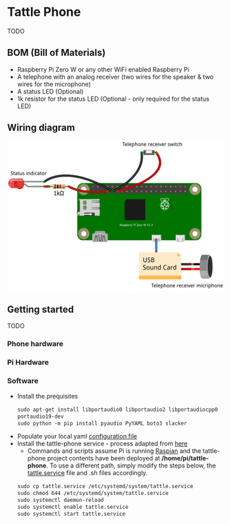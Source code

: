 # Tattle Phone
TODO

## BOM (Bill of Materials)
- Raspberry Pi Zero W or any other WiFi enabled Raspberry Pi
- A telephone with an analog receiver (two wires for the speaker & two wires for the microphone)
- A status LED (Optional)
- 1k resistor for the status LED (Optional - only required for the status LED)

## Wiring diagram
![Wiring diagram](/assets/Tattle_Phone_Circuit.png?raw=true)

## Getting started
TODO
### Phone hardware

### Pi Hardware

### Software
- Install the prequisites
  ```
  sudo apt-get install libportaudio0 libportaudio2 libportaudiocpp0 portaudio19-dev
  sudo python -m pip install pyaudio PyYAML boto3 slacker
  ```
- Populate your local yaml [configuration file](config.yaml)
- Install the tattle-phone service - process adapted from [here](https://www.raspberrypi.org/forums/viewtopic.php?t=197513#p1247341)
  - Commands and scripts assume Pi is running [Raspian](https://www.raspberrypi.org/downloads/) and the tattle-phone project contents have been deployed at **/home/pi/tattle-phone**. To use a different path, simply modify the steps below, the [tattle.service](tattle.service) file and .sh files accordingly.
  ```
  sudo cp tattle.service /etc/systemd/system/tattle.service
  sudo chmod 644 /etc/systemd/system/tattle.service
  sudo systemctl daemon-reload
  sudo systemctl enable tattle.service
  sudo systemctl start tattle.service
  ```
